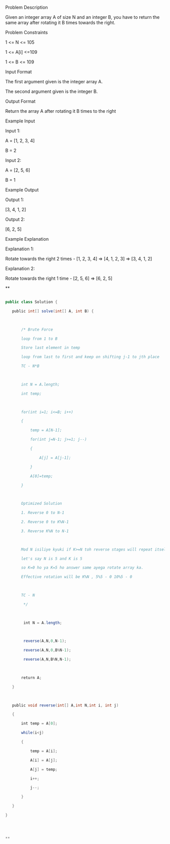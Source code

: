 
Problem Description

Given an integer array A of size N and an integer B, you have to return the same array after rotating it B times towards the right.

  
  
Problem Constraints

1 <= N <= 105

1 <= A[i] <=109

1 <= B <= 109

  
  
Input Format

The first argument given is the integer array A.

The second argument given is the integer B.

  
  
Output Format

Return the array A after rotating it B times to the right

  
  
Example Input

Input 1:

A = [1, 2, 3, 4]

B = 2

Input 2:

A = [2, 5, 6]

B = 1

  
  
Example Output

Output 1:

[3, 4, 1, 2]

Output 2:

[6, 2, 5]

  
  
Example Explanation

Explanation 1:

Rotate towards the right 2 times - [1, 2, 3, 4] => [4, 1, 2, 3] => [3, 4, 1, 2]

Explanation 2:

Rotate towards the right 1 time - [2, 5, 6] => [6, 2, 5]

**

```java

public class Solution {

   public int[] solve(int[] A, int B) {

  

       /* Brute Force

       loop from 1 to B

       Store last element in temp

       loop from last to first and keep on shifting j-1 to jth place

       TC - N*B

  

       int N = A.length;

       int temp;

  

       for(int i=1; i<=B; i++)

       {

           temp = A[N-1];

           for(int j=N-1; j>=1; j--)

           {

               A[j] = A[j-1];

           }

           A[0]=temp;

       }

  

       Optimized Solution

       1. Reverse 0 to N-1

       2. Reverse 0 to K%N-1

       3. Reverse K%N to N-1

  

       Mod N isiliye kyuki if K>=N toh reverse stages will repeat itself

       let's say N is 5 and K is 5

       so K=0 ho ya K=5 ho answer same ayega rotate array ka.

       Effective rotation will be K%N , 5%5 - 0 10%5 - 0

  

       TC - N

        */

  

        int N = A.length;

  

        reverse(A,N,0,N-1);

        reverse(A,N,0,B%N-1);

        reverse(A,N,B%N,N-1);

  

       return A;

   }

  

   public void reverse(int[] A,int N,int i, int j)

   {

       int temp = A[0];

       while(i<j)

       {

           temp = A[i];

           A[i] = A[j];

           A[j] = temp;

           i++;

           j--;

       }

   }

}

  

  
**
```